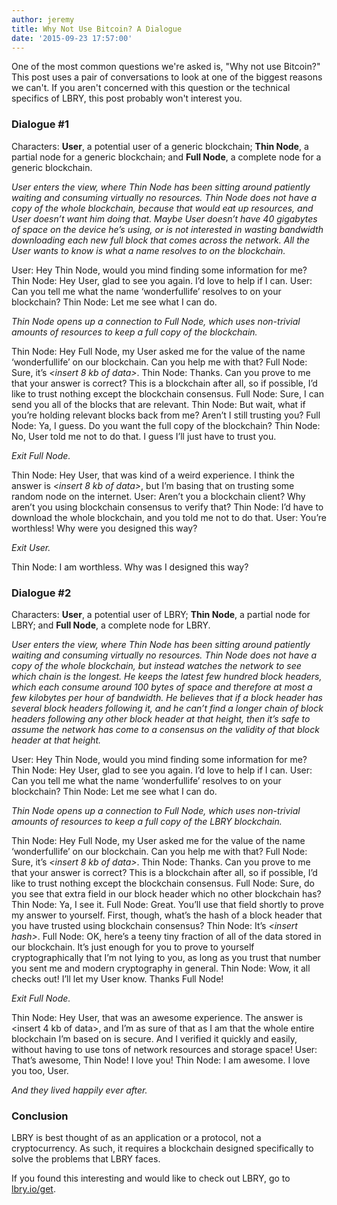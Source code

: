 ```yaml
---
author: jeremy
title: Why Not Use Bitcoin? A Dialogue
date: '2015-09-23 17:57:00'
---
```


One of the most common questions we're asked is, "Why not use Bitcoin?" This post uses a pair of conversations to look at one of the biggest reasons we can't. If you aren't concerned with this question or the technical specifics of LBRY, this post probably won't interest you.

### Dialogue #1

Characters: **User**, a potential user of a generic blockchain; **Thin Node**, a partial node for a generic blockchain; and **Full Node**, a complete node for a generic blockchain.

*User enters the view, where Thin Node has been sitting around patiently waiting and consuming virtually no resources. Thin Node does not have a copy of the whole blockchain, because that would eat up resources, and User doesn’t want him doing that. Maybe User doesn’t have 40 gigabytes of space on the device he’s using, or is not interested in wasting bandwidth downloading each new full block that comes across the network. All the User wants to know is what a name resolves to on the blockchain.*

User: Hey Thin Node, would you mind finding some information for me?
Thin Node: Hey User, glad to see you again. I’d love to help if I can.
User: Can you tell me what the name ‘wonderfullife’ resolves to on your blockchain?
Thin Node: Let me see what I can do.

*Thin Node opens up a connection to Full Node, which uses non-trivial amounts of resources to keep a full copy of the blockchain.*

Thin Node: Hey Full Node, my User asked me for the value of the name ‘wonderfullife’ on our blockchain. Can you help me with that?
Full Node: Sure, it’s *&lt;insert 8 kb of data&gt;*.
Thin Node: Thanks. Can you prove to me that your answer is correct? This is a blockchain after all, so if possible, I’d like to trust nothing except the blockchain consensus.
Full Node: Sure, I can send you all of the blocks that are relevant.
Thin Node: But wait, what if you’re holding relevant blocks back from me? Aren’t I still trusting you?
Full Node: Ya, I guess. Do you want the full copy of the blockchain?
Thin Node: No, User told me not to do that. I guess I’ll just have to trust you.

*Exit Full Node.*

Thin Node: Hey User, that was kind of a weird experience. I think the answer is *&lt;insert 8 kb of data&gt;*, but I’m basing that on trusting some random node on the internet.
User: Aren’t you a blockchain client? Why aren’t you using blockchain consensus to verify that?
Thin Node: I’d have to download the whole blockchain, and you told me not to do that.
User: You’re worthless! Why were you designed this way?

*Exit User.*

Thin Node: I am worthless. Why was I designed this way?




### Dialogue #2
Characters: **User**, a potential user of LBRY; **Thin Node**, a partial node for LBRY; and **Full Node**, a complete node for LBRY.

*User enters the view, where Thin Node has been sitting around patiently waiting and consuming virtually no resources. Thin Node does not have a copy of the whole blockchain, but instead watches the network to see which chain is the longest. He keeps the latest few hundred block headers, which each consume around 100 bytes of space and therefore at most a few kilobytes per hour of bandwidth. He believes that if a block header has several block headers following it, and he can’t find a longer chain of block headers following any other block header at that height, then it’s safe to assume the network has come to a consensus on the validity of that block header at that height.*

User: Hey Thin Node, would you mind finding some information for me?
Thin Node: Hey User, glad to see you again. I’d love to help if I can.
User: Can you tell me what the name ‘wonderfullife’ resolves to on your blockchain?
Thin Node: Let me see what I can do.

*Thin Node opens up a connection to Full Node, which uses non-trivial amounts of resources to keep a full copy of the LBRY blockchain.*

Thin Node: Hey Full Node, my User asked me for the value of the name ‘wonderfullife’ on our blockchain. Can you help me with that?
Full Node: Sure, it’s *&lt;insert 8 kb of data&gt;*.
Thin Node: Thanks. Can you prove to me that your answer is correct? This is a blockchain after all, so if possible, I’d like to trust nothing except the blockchain consensus.
Full Node: Sure, do you see that extra field in our block header which no other blockchain has?
Thin Node: Ya, I see it.
Full Node: Great. You’ll use that field shortly to prove my answer to yourself. First, though, what’s the hash of a block header that you have trusted using blockchain consensus?
Thin Node: It’s *&lt;insert hash&gt;*.
Full Node: OK, here’s a teeny tiny fraction of all of the data stored in our blockchain. It’s just enough for you to prove to yourself cryptographically that I’m not lying to you, as long as you trust that number you sent me and modern cryptography in general.
Thin Node: Wow, it all checks out! I’ll let my User know. Thanks Full Node!

*Exit Full Node.*

Thin Node: Hey User, that was an awesome experience. The answer is <insert 4 kb of data>, and I’m as sure of that as I am that the whole entire blockchain I’m based on is secure. And I verified it quickly and easily, without having to use tons of network resources and storage space!
User: That’s awesome, Thin Node! I love you!
Thin Node: I am awesome. I love you too, User.

*And they lived happily ever after.*


### Conclusion

LBRY is best thought of as an application or a protocol, not a cryptocurrency. As such, it requires a blockchain designed specifically to solve the problems that LBRY faces.

If you found this interesting and would like to check out LBRY, go to [lbry.io/get](http://lbry.io/get).
